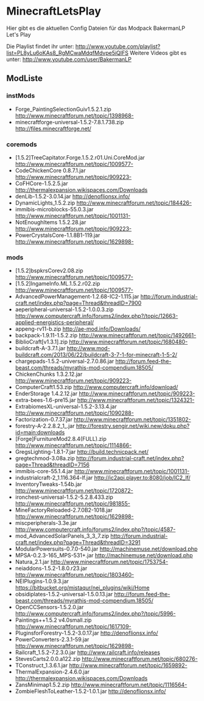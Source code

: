 # MinecraftLetsPlay
Hier gibt es die aktuellen Config Dateien für das Modpack BakermanLP Let's Play

Die Playlist findet ihr unter: <http://www.youtube.com/playlist?list=PL8yLu6oKAs8_RgMCwaMdqfMdvpe5iQIFS>
Weitere Videos gibt es unter: <http://www.youtube.com/user/BakermanLP>

## ModListe
### instMods
* Forge_PaintingSelectionGuiv1.5.2.1.zip <http://www.minecraftforum.net/topic/1398968->
* minecraftforge-universal-1.5.2-7.8.1.738.zip <http://files.minecraftforge.net/>

### coremods
* [1.5.2]TreeCapitator.Forge.1.5.2.r01.Uni.CoreMod.jar <http://www.minecraftforum.net/topic/1009577->
* CodeChickenCore 0.8.7.1.jar <http://www.minecraftforum.net/topic/909223->
* CoFHCore-1.5.2.5.jar <http://thermalexpansion.wikispaces.com/Downloads>
* denLib-1.5.2-3.0.14.jar <http://denoflionsx.info/>
* DynamicLights_1.5.2.zip <http://www.minecraftforum.net/topic/184426->
* immibis-microblocks-55.0.3.jar <http://www.minecraftforum.net/topic/1001131->
* NotEnoughItems 1.5.2.28.jar <http://www.minecraftforum.net/topic/909223->
* PowerCrystalsCore-1.1.8B1-119.jar <http://www.minecraftforum.net/topic/1629898->

### mods
* [1.5.2]bspkrsCorev2.08.zip <http://www.minecraftforum.net/topic/1009577->
* [1.5.2]IngameInfo.ML.1.5.2.r02.zip <http://www.minecraftforum.net/topic/1009577->
* AdvancedPowerManagement-1.2.68-IC2-1.115.jar <http://forum.industrial-craft.net/index.php?page=Thread&threadID=7900>
* aeperipheral-universal-1.5.2-1.0.0.3.zip <http://www.computercraft.info/forums2/index.php?/topic/12663-applied-energistics-peripheral/>
* appeng-rv11-b.zip <http://ae-mod.info/Downloads/>
* backpack-1.9.11-1.5.2.zip <http://www.minecraftforum.net/topic/1492661->
* BiblioCraft[v1.3.1].zip <http://www.minecraftforum.net/topic/1680480->
* buildcraft-A-3.7.1.jar <http://www.mod-buildcraft.com/2013/06/22/buildcraft-3-7-1-for-minecraft-1-5-2/>
* chargepads-1.5.2-universal-2.7.0.86.jar <http://forum.feed-the-beast.com/threads/myrathis-mod-compendium.18505/>
* ChickenChunks 1.3.2.12.jar <http://www.minecraftforum.net/topic/909223->
* ComputerCraft1.53.zip <http://www.computercraft.info/download/>
* EnderStorage 1.4.2.12.jar <http://www.minecraftforum.net/topic/909223->
* extra-bees-1.6-pre15.jar <http://www.minecraftforum.net/topic/1324321->
* ExtrabiomesXL-universal-1.5.2-3.13.4.jar <http://www.minecraftforum.net/topic/1090288->
* Factorization-0.7.37.jar <http://www.minecraftforum.net/topic/1351802->
* forestry-A-2.2.8.2_1_.jar <http://forestry.sengir.net/wiki.new/doku.php?id=main:downloads>
* [Forge]FurnitureMod2.8.4(FULL).zip <http://www.minecraftforum.net/topic/1114866->
* GregsLighting-1.8.1-7.jar <http://build.technicpack.net/>
* gregtechmod-3.08a.zip <http://forum.industrial-craft.net/index.php?page=Thread&threadID=7156>
* immibis-core-55.1.4.jar <http://www.minecraftforum.net/topic/1001131->
* industrialcraft-2_1.116.364-lf.jar <http://ic2api.player.to:8080/job/IC2_lf/>
* InventoryTweaks-1.54b.jar <http://www.minecraftforum.net/topic/1720872->
* ironchest-universal-1.5.2-5.2.8.433.zip <http://www.minecraftforum.net/topic/981855->
* MineFactoryReloaded-2.7.0B2-1018.jar <http://www.minecraftforum.net/topic/1629898->
* miscperipherals-3.3e.jar <http://www.computercraft.info/forums2/index.php?/topic/4587->
* mod_AdvancedSolarPanels_3_3_7.zip <http://forum.industrial-craft.net/index.php?page=Thread&threadID=3291>
* ModularPowersuits-0.7.0-540.jar <http://machinemuse.net/download.php>
* MPSA-0.2.3-165_MPS-531+.jar <http://machinemuse.net/download.php>
* Natura_2.1.jar <http://www.minecraftforum.net/topic/1753754->
* neiaddons-1.5.2-1.8.0.r23.jar <http://www.minecraftforum.net/topic/1803460->
* NEIPlugins-1.0.9.3.jar <https://bitbucket.org/mistaqur/nei_plugins/wiki/Home>
* obsidiplates-1.5.2-universal-1.5.0.13.jar <http://forum.feed-the-beast.com/threads/myrathis-mod-compendium.18505/>
* OpenCCSensors-1.5.2.0.jar <http://www.computercraft.info/forums2/index.php?/topic/5996->
* Paintings++1.5.2 v4.0small.zip <http://www.minecraftforum.net/topic/1617109->
* PluginsforForestry-1.5.2-3.0.17.jar <http://denoflionsx.info/>
* PowerConverters-2.3.1-59.jar <http://www.minecraftforum.net/topic/1629898->
* Railcraft_1.5.2-7.2.3.0.jar <http://www.railcraft.info/releases>
* StevesCarts2.0.0.a122.zip <http://www.minecraftforum.net/topic/680276->
* TConstruct_1.3.6.1.jar <http://www.minecraftforum.net/topic/1659892->
* ThermalExpansion-2.4.6.0.jar <http://thermalexpansion.wikispaces.com/Downloads>
* ZansMinimap1.5.2.zip <http://www.minecraftforum.net/topic/1116564->
* ZombieFleshToLeather-1.5.2-1.0.1.jar <http://denoflionsx.info/>

